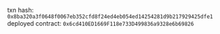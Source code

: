 
txn hash: 
`0x8ba320a3f0648f0067eb352cfd8f24ed4eb054ed14254281d9b217929425dfe1`
deployed contract:
`0x6cd410ED1669F118e733D499836a9328e6b69826`
